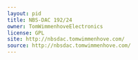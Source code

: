 ```yaml
---
layout: pid
title: NBS-DAC 192/24
owner: TomWimmenhoveElectronics
license: GPL
site: http://nbsdac.tomwimmenhove.com/
source: http://nbsdac.tomwimmenhove.com/
---
```


